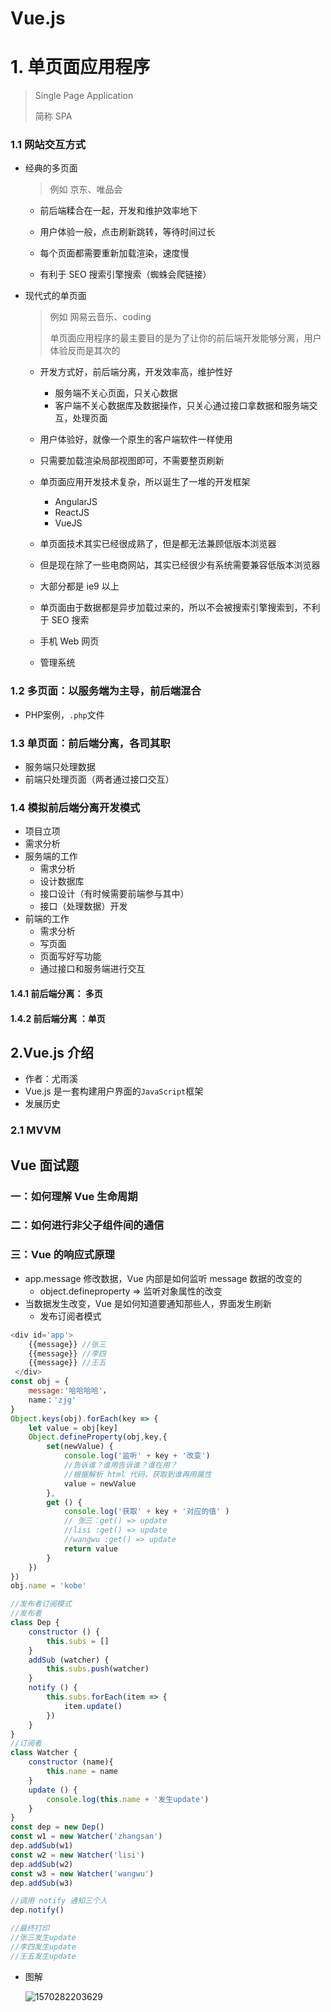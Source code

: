 # Vue.js

# 1. 单页面应用程序

> Single Page Application 
>
> 简称 SPA

### 1.1 网站交互方式

+ 经典的多页面

  > 例如 京东、唯品会

  + 前后端糅合在一起，开发和维护效率地下

  + 用户体验一般，点击刷新跳转，等待时间过长
  + 每个页面都需要重新加载渲染，速度慢
  + 有利于 SEO 搜索引擎搜索（蜘蛛会爬链接）

+ 现代式的单页面

  > 例如 网易云音乐、coding
  >
  > 单页面应用程序的最主要目的是为了让你的前后端开发能够分离，用户体验反而是其次的

  + 开发方式好，前后端分离，开发效率高，维护性好
    + 服务端不关心页面，只关心数据
    + 客户端不关心数据库及数据操作，只关心通过接口拿数据和服务端交互，处理页面

  + 用户体验好，就像一个原生的客户端软件一样使用
  + 只需要加载渲染局部视图即可，不需要整页刷新
  + 单页面应用开发技术复杂，所以诞生了一堆的开发框架
    + AngularJS
    + ReactJS
    + VueJS

  + 单页面技术其实已经很成熟了，但是都无法兼顾低版本浏览器
  + 但是现在除了一些电商网站，其实已经很少有系统需要兼容低版本浏览器
  + 大部分都是 ie9 以上
  + 单页面由于数据都是异步加载过来的，所以不会被搜索引擎搜索到，不利于 SEO 搜索
  + 手机 Web 网页
  + 管理系统

### 1.2 多页面：以服务端为主导，前后端混合

+ PHP案例，`.php`文件



### 1.3 单页面：前后端分离，各司其职

+ 服务端只处理数据
+ 前端只处理页面（两者通过接口交互）

### 1.4 模拟前后端分离开发模式

+ 项目立项
+ 需求分析
+ 服务端的工作
  + 需求分析
  + 设计数据库
  + 接口设计（有时候需要前端参与其中）
  + 接口（处理数据）开发
+ 前端的工作
  + 需求分析
  + 写页面
  + 页面写好写功能
  + 通过接口和服务端进行交互

#### 1.4.1 前后端分离： 多页

#### 1.4.2 前后端分离 ：单页



## 2.Vue.js 介绍

+ 作者：尤雨溪
+ Vue.js 是一套构建用户界面的`JavaScript`框架
+ 发展历史

### 2.1 MVVM







## Vue 面试题

### 一：如何理解 Vue 生命周期

### 二：如何进行非父子组件间的通信

### 三：Vue 的响应式原理

+ app.message 修改数据，Vue 内部是如何监听 message 数据的改变的
  + object.defineproperty => 监听对象属性的改变
+ 当数据发生改变，Vue 是如何知道要通知那些人，界面发生刷新
  + 发布订阅者模式

```javascript
<div id='app'> 
    {{message}} //张三
    {{message}} //李四  
	{{message}} //王五
 </div>
const obj = {
    message:'哈哈哈哈'，
    name：'zjg'
}
Object.keys(obj).forEach(key => {
    let value = obj[key]
    Object.defineProperty(obj,key,{
        set(newValue) {
            console.log('监听' + key + '改变')
            //告诉谁？谁用告诉谁？谁在用？
            //根据解析 html 代码，获取到谁再用属性
            value = newValue
        },
        get () {
            console.log('获取' + key + '对应的值' )
            // 张三：get() => update
            //lisi :get() => update
            //wangwu :get() => update
            return value
        }
    })
})
obj.name = 'kobe'

//发布者订阅模式
//发布者
class Dep {
    constructor () {
        this.subs = []
    }
    addSub (watcher) {
        this.subs.push(watcher)
    }
    notify () {
        this.subs.forEach(item => {
            item.update()
        })
    }
}
//订阅者
class Watcher {
    constructor (name){
        this.name = name
    }
    update () {
        console.log(this.name + '发生update')
    }
}
const dep = new Dep()
const w1 = new Watcher('zhangsan')
dep.addSub(w1)
const w2 = new Watcher('lisi')
dep.addSub(w2)
const w3 = new Watcher('wangwu')
dep.addSub(w3)

//调用 notify 通知三个人
dep.notify()

//最终打印
//张三发生update
//李四发生update
//王五发生update
```

+ 图解

  ![1570282203629](C:\Users\Administrator.PC-20181127RBIS\AppData\Roaming\Typora\typora-user-images\1570282203629.png)





